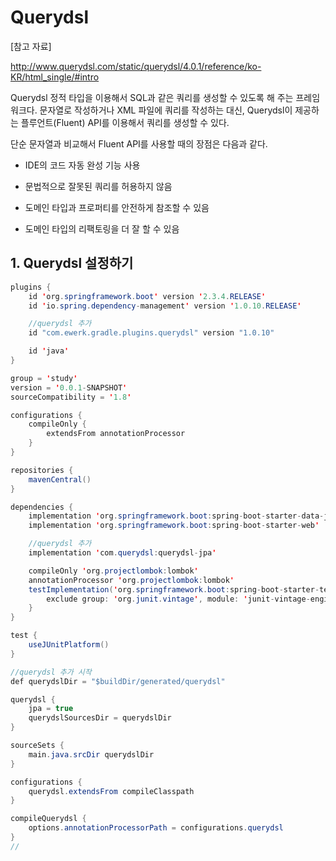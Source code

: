 # Querydsl

[참고 자료]

http://www.querydsl.com/static/querydsl/4.0.1/reference/ko-KR/html_single/#intro

Querydsl 정적 타입을 이용해서 SQL과 같은 쿼리를 생성할 수 있도록 해 주는 프레임워크다. 문자열로 작성하거나 XML 파일에 쿼리를 작성하는 대신, Querydsl이 제공하는 플루언트(Fluent) API를 이용해서 쿼리를 생성할 수 있다.

단순 문자열과 비교해서 Fluent API를 사용할 때의 장점은 다음과 같다.

- IDE의 코드 자동 완성 기능 사용

- 문법적으로 잘못된 쿼리를 허용하지 않음

- 도메인 타입과 프로퍼티를 안전하게 참조할 수 있음

- 도메인 타입의 리팩토링을 더 잘 할 수 있음



## 1. Querydsl 설정하기

```java
plugins {
    id 'org.springframework.boot' version '2.3.4.RELEASE'
    id 'io.spring.dependency-management' version '1.0.10.RELEASE'

    //querydsl 추가
    id "com.ewerk.gradle.plugins.querydsl" version "1.0.10"

    id 'java'
}

group = 'study'
version = '0.0.1-SNAPSHOT'
sourceCompatibility = '1.8'

configurations {
    compileOnly {
        extendsFrom annotationProcessor
    }
}

repositories {
    mavenCentral()
}

dependencies {
    implementation 'org.springframework.boot:spring-boot-starter-data-jpa'
    implementation 'org.springframework.boot:spring-boot-starter-web'

    //querydsl 추가
    implementation 'com.querydsl:querydsl-jpa'

    compileOnly 'org.projectlombok:lombok'
    annotationProcessor 'org.projectlombok:lombok'
    testImplementation('org.springframework.boot:spring-boot-starter-test') {
        exclude group: 'org.junit.vintage', module: 'junit-vintage-engine'
    }
}

test {
    useJUnitPlatform()
}

//querydsl 추가 시작
def querydslDir = "$buildDir/generated/querydsl"

querydsl {
    jpa = true
    querydslSourcesDir = querydslDir
}

sourceSets {
    main.java.srcDir querydslDir
}

configurations {
    querydsl.extendsFrom compileClasspath
}

compileQuerydsl {
    options.annotationProcessorPath = configurations.querydsl
}
// 
```



